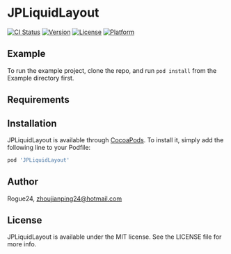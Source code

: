 # JPLiquidLayout

[![CI Status](https://img.shields.io/travis/Rogue24/JPLiquidLayout.svg?style=flat)](https://travis-ci.org/Rogue24/JPLiquidLayout)
[![Version](https://img.shields.io/cocoapods/v/JPLiquidLayout.svg?style=flat)](https://cocoapods.org/pods/JPLiquidLayout)
[![License](https://img.shields.io/cocoapods/l/JPLiquidLayout.svg?style=flat)](https://cocoapods.org/pods/JPLiquidLayout)
[![Platform](https://img.shields.io/cocoapods/p/JPLiquidLayout.svg?style=flat)](https://cocoapods.org/pods/JPLiquidLayout)

## Example

To run the example project, clone the repo, and run `pod install` from the Example directory first.

## Requirements

## Installation

JPLiquidLayout is available through [CocoaPods](https://cocoapods.org). To install
it, simply add the following line to your Podfile:

```ruby
pod 'JPLiquidLayout'
```

## Author

Rogue24, zhoujianping24@hotmail.com

## License

JPLiquidLayout is available under the MIT license. See the LICENSE file for more info.
